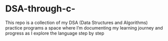 # DSA-through-c-
This repo is a collection of my DSA (Data Structures and Algorithms) practice programs a space where I’m documenting my learning journey and progress as I explore the language step by step

